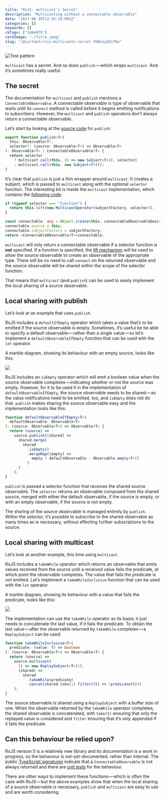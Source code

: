 ```yaml
---
title: "RxJS: multicast’s Secret"
description: "Multicasting without a connectable observable"
date: "2017-08-19T12:55:19.002Z"
categories: []
keywords: []
ckTags: ["1464979"]
cardImage: "./title.jpeg"
slug: "/@cartant/rxjs-multicasts-secret-760e1a2b176e"
---
```


![Test pattern](title.jpeg "Photo by Tim Mossholder on Unsplash")

`multicast` has a secret. And so does `publish` — which wraps `multicast`. And it’s sometimes really useful.

## The secret

The documentation for `multicast` and `publish` mentions a `ConnectableObservable`. A connectable observable is type of observable that waits until its `connect` method is called before it begins emitting notifications to subscribers. However, the `multicast` and `publish` operators don’t always return a connectable observable.

Let’s start by looking at the [source code](https://github.com/ReactiveX/rxjs/blob/5.4.3/src/operator/publish.ts#L24-L27) for `publish`:

```ts
export function publish<T>(
  this: Observable<T>,
  selector?: (source: Observable<T>) => Observable<T>
): Observable<T> | ConnectableObservable<T> {
  return selector
    ? multicast.call(this, () => new Subject<T>(), selector)
    : multicast.call(this, new Subject<T>());
}
```

It’s clear that `publish` is just a thin wrapper around `multicast`. It creates a subject, which is passed to `multicast` along with the optional `selector` function. The interesting bit is inside the `multicast` implementation, which contains the [following code](https://github.com/ReactiveX/rxjs/blob/5.4.3/src/operator/multicast.ts#L42-L50):

```ts
if (typeof selector === "function") {
  return this.lift(new MulticastOperator(subjectFactory, selector));
}

const connectable: any = Object.create(this, connectableObservableDescriptor);
connectable.source = this;
connectable.subjectFactory = subjectFactory;
return <ConnectableObservable<T>>connectable;
```

`multicast` will only return a connectable observable if a selector function is **not** specified. If a function is specified, the [lift mechanism](https://github.com/ReactiveX/rxjs/issues/60) will be used to allow the source observable to create an observable of the appropriate type. There will be no need to call `connect` on the returned observable and the source observable will be shared within the scope of the selector function.

That means that `multicast` (and `publish`) can be used to easily implement the local sharing of a source observable.

## Local sharing with publish

Let’s look at an example that uses `publish`.

RxJS includes a `defaultIfEmpty` operator which takes a value that’s to be emitted if the source observable is empty. Sometimes, it’s useful be be able to specify a default observable — rather than a single value — so let’s implement a `defaultObservableIfEmpty` function that can be used with the `let` operator.

A marble diagram, showing its behaviour with an empty source, looks like this:

![](diagram-1.png)

RxJS includes an `isEmpty` operator which will emit a boolean value when the source observable completes — indicating whether or not the source was empty. However, for it to be used it in the implementation of `defaultObservableIfEmpty`, the source observable needs to be shared — as the value notifications need to be emitted, too, and `isEmpty` does not do that. `publish` makes sharing the source observable easy and the implementation looks like this:

```ts
function defaultObservableIfEmpty<T>(
  defaultObservable: Observable<T>
): (source: Observable<T>) => Observable<T> {
  return (source) =>
    source.publish((shared) =>
      shared.merge(
        shared
          .isEmpty()
          .mergeMap((empty) =>
            empty ? defaultObservable : Observable.empty<T>()
          )
      )
    );
}
```

`publish` is passed a selector function that receives the shared source observable. The `selector` returns an observable composed from the shared source, merged with either the default observable, if the source is empty, or with an empty observable, if the source is not empty.

The sharing of the source observable is managed entirely by `publish`. Within the selector, it’s possible to subscribe to the shared observable as many times as is necessary, without effecting further subscriptions to the source.

## Local sharing with multicast

Let’s look at another example, this time using `multicast`.

RxJS includes a `takeWhile` operator which returns an observable that emits values received from the source until a received value fails the predicate, at which point the observable completes. The value that fails the predicate is not emitted. Let’s implement a `takeWhileInclusive` function that can be used with the `let` operator.

A marble diagram, showing its behaviour with a value that fails the predicate, looks like this:

![](diagram-2.png)

The implementation can use the `takeWhile` operator as its basis; it just needs to concatenate the last value, if it fails the predicate. To obtain the last value — after the observable returned by `takeWhile` completes — a `ReplaySubject` can be used:

```ts
function takeWhileInclusive<T>(
  predicate: (value: T) => boolean
): (source: Observable<T>) => Observable<T> {
  return (source) =>
    source.multicast(
      () => new ReplaySubject<T>(1),
      (shared) =>
        shared
          .takeWhile(predicate)
          .concat(shared.take(1).filter((t) => !predicate(t)))
    );
}
```

The source observable is shared using a `ReplaySubject` with a buffer size of one. When the observable returned by the `takeWhile` operator completes, the shared observable is concatenated, with `take(1)` ensuring that only the replayed value is considered and `filter` ensuring that it’s only appended if it fails the predicate.

## Can this behaviour be relied upon?

RxJS version 5 is a relatively new library and its documentation is a work in progress, so the behaviour is not-yet-documented, rather than internal. The public [TypeScript signatures](https://github.com/ReactiveX/rxjs/blob/5.4.3/src/operator/multicast.ts#L7-L10) indicate that a `ConnectableObservable` is not always returned and there are [unit tests](https://github.com/ReactiveX/rxjs/blob/5.4.3/spec/operators/multicast-spec.ts#L86-L144) for the behaviour.

There are other ways to implement these functions — which is often the case with RxJS — but the above examples show that when the local sharing of a source observable is necessary, `publish` and `multicast` are easy to use and are worth considering.
